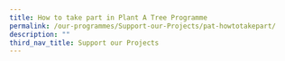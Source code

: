```yaml
---
title: How to take part in Plant A Tree Programme
permalink: /our-programmes/Support-our-Projects/pat-howtotakepart/
description: ""
third_nav_title: Support our Projects
---
```

